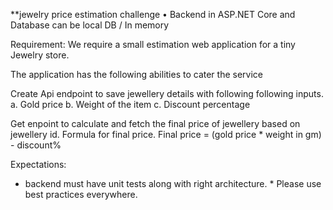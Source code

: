 **jewelry price estimation challenge
• Backend in ASP.NET Core and Database can be local DB / In memory

Requirement:
We require a small estimation web application for a tiny Jewelry store.

The application has the following abilities to cater the service

Create Api endpoint to save jewellery details with following following inputs.
a. Gold price
b. Weight of the item
c. Discount percentage

Get enpoint to calculate and fetch the final price of jewellery based on jewellery id. Formula for final price. Final price = (gold price * weight in gm) - discount%

Expectations:
* backend must have unit tests along with right architecture. * Please use best practices everywhere.
